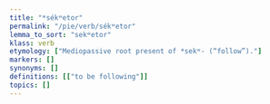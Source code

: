 ```yaml
---
title: "*sékʷetor"
permalink: "/pie/verb/sékʷetor"
lemma_to_sort: "sekʷetor"
klass: verb
etymology: ["Mediopassive root present of *sekʷ- (“follow”)."]
markers: []
synonyms: []
definitions: [["to be following"]]
topics: []
---
```

